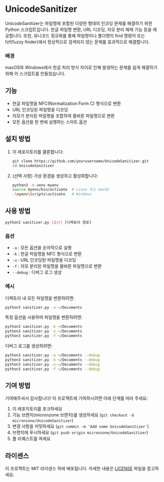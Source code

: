 # UnicodeSanitizer

UnicodeSanitizer는 파일명에 포함된 다양한 형태의 인코딩 문제를 해결하기 위한 Python 스크립트입니다. 한글 파일명 변환, URL 디코딩, 자모 분리 해제 기능 등을 제공합니다. 또한, 유니코드 정규화를 통해 파일명이나 폴더명이 find 명령어 또는 fzf(fuzzy finder)에서 정상적으로 검색되지 않는 문제를 효과적으로 해결합니다.

### 배경

macOS와 Windows에서 한글 처리 방식 차이로 인해 발생하는 문제를 쉽게 해결하기 위해 이 스크립트를 만들었습니다.

## 기능

- 한글 파일명을 NFC(Normalization Form C) 형식으로 변환
- URL 인코딩된 파일명을 디코딩
- 자모가 분리된 파일명을 조합하여 올바른 파일명으로 변환
- 모든 옵션을 한 번에 실행하는 스마트 옵션

## 설치 방법

1. 이 레포지토리를 클론합니다:
    ```sh
    git clone https://github.com/yourusername/UnicodeSanitizer.git
    cd UnicodeSanitizer
    ```

2. (선택 사항) 가상 환경을 생성하고 활성화합니다:
    ```sh
    python3 -m venv myenv
    source myenv/bin/activate  # Linux 또는 macOS
    .\myenv\Scripts\activate   # Windows
    ```

## 사용 방법

```sh
python3 sanitizer.py [옵션] [디렉토리 경로]
```

### 옵션

- `-a` : 모든 옵션을 순차적으로 실행
- `-k` : 한글 파일명을 NFC 형식으로 변환
- `-u` : URL 인코딩된 파일명을 디코딩
- `-f` : 자모 분리된 파일명을 올바른 파일명으로 변환
- `--debug` : 디버그 로그 생성

### 예시

디렉토리 내 모든 파일명을 변환하려면:
```sh
python3 sanitizer.py -a ~/Documents
```

특정 옵션을 사용하여 파일명을 변환하려면:
```sh
python3 sanitizer.py -k ~/Documents
python3 sanitizer.py -u ~/Documents
python3 sanitizer.py -f ~/Documents
```

디버그 로그를 생성하려면:
```sh
python3 sanitizer.py -a ~/Documents --debug
python3 sanitizer.py -k ~/Documents --debug
python3 sanitizer.py -u ~/Documents --debug
python3 sanitizer.py -f ~/Documents --debug
```

## 기여 방법

기여해주셔서 감사합니다! 이 프로젝트에 기여하시려면 아래 단계를 따라 주세요:

1. 이 레포지토리를 포크하세요
2. 기능 브랜치(micronzone 브랜치)를 생성하세요 (`git checkout -b micronzone/UnicodeSanitizer`)
3. 변경 사항을 커밋하세요 (`git commit -m 'Add some UnicodeSanitizer'`)
4. 브랜치에 푸시하세요 (`git push origin micronzone/UnicodeSanitizer`)
5. 풀 리퀘스트를 여세요

## 라이센스

이 프로젝트는 MIT 라이센스 하에 배포됩니다. 자세한 내용은 [LICENSE](LICENSE) 파일을 참고하세요.
